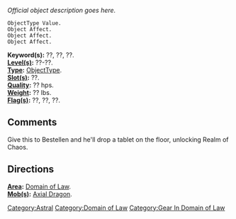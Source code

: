 *Official object description goes here.*

`ObjectType Value.`  
`Object Affect.`  
`Object Affect.`  
`Object Affect.`

**Keyword(s):** ??, ??, ??.  
**[Level(s)](Object_Level.md "wikilink"):** ??-??.  
**[Type](:Category:_Object_Types.md "wikilink"):**
[ObjectType](:Category:_Object_Types.md "wikilink").  
**[Slot(s)](Object_Slots.md "wikilink"):** ??.  
**[Quality](Object_Quality.md "wikilink"):** ?? hps.  
**[Weight](Object_Weight.md "wikilink"):** ?? lbs.  
**[Flag(s)](:Category:_Object_Flags.md "wikilink"):** ??, ??, ??.  

## Comments

Give this to Bestellen and he'll drop a tablet on the floor, unlocking
Realm of Chaos.

## Directions

**[Area](:Category:_Areas.md "wikilink"):** [ Domain of
Law](:Category:Domain_of_Law.md "wikilink").  
**[Mob(s)](:Category:_Mobs.md "wikilink"):** [Axial
Dragon](Axial_Dragon "wikilink").  

[Category:Astral](Category:Astral "wikilink") [Category:Domain of
Law](Category:Domain_of_Law "wikilink") [Category:Gear In Domain of
Law](Category:Gear_In_Domain_of_Law "wikilink")
